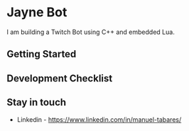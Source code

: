 # Jayne Bot

I am building a Twitch Bot using C++ and embedded Lua.

## Getting Started

## Development Checklist

## Stay in touch

+ Linkedin - https://www.linkedin.com/in/manuel-tabares/

